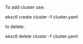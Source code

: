 To add cluster use:

eksctl create cluster -f cluster.yaml


to delete:

eksctl delete cluster -f cluster.yaml
